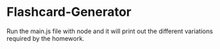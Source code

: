 # Flashcard-Generator

Run the main.js file with node and it will print out the different variations required by the homework.
